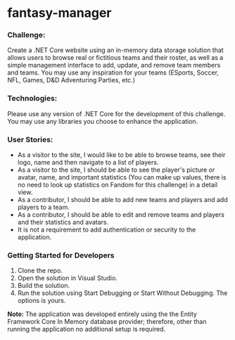 # fantasy-manager

### Challenge:

Create a .NET Core website using an in-memory data storage solution that allows users to browse real or fictitious teams and their roster, as well as a simple management interface to add, update, and remove team members and teams. You may use any inspiration for your teams (ESports, Soccer, NFL, Games, D&D Adventuring Parties, etc.)

### Technologies:

Please use any version of .NET Core for the development of this challenge. You may use any libraries you choose to enhance the application.

### User Stories:
- As a visitor to the site, I would like to be able to browse teams, see their logo, name and then navigate to a list of players.
- As a visitor to the site, I should be able to see the player's picture or avatar, name, and important statistics (You can make up values, there is no need to look up statistics on Fandom for this challenge) in a detail view.
- As a contributor, I should be able to add new teams and players and add players to a team.
- As a contributor, I should be able to edit and remove teams and players and their statistics and avatars.
- It is not a requirement to add authentication or security to the application.


### Getting Started for Developers
1. Clone the repo.
2. Open the solution in Visual Studio.
3. Build the solution.
3. Run the solution using Start Debugging or Start Without Debugging. The options is yours.

**Note:** The application was developed entirely using the the Entity Framework Core In Memory database provider; therefore, other than running the application no additional setup is required.